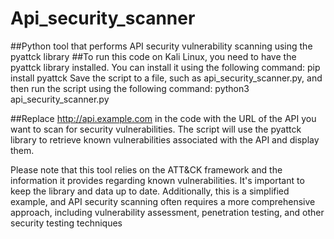 # Api_security_scanner
##Python tool that performs API security vulnerability scanning using the pyattck library
##To run this code on Kali Linux, you need to have the pyattck library installed. You can install it using the following command:
pip install pyattck
Save the script to a file, such as api_security_scanner.py, and then run the script using the following command:
python3 api_security_scanner.py

##Replace http://api.example.com in the code with the URL of the API you want to scan for security vulnerabilities. The script will use the pyattck library to retrieve known vulnerabilities associated with the API and display them.

Please note that this tool relies on the ATT&CK framework and the information it provides regarding known vulnerabilities. It's important to keep the library and data up to date. Additionally, this is a simplified example, 
and API security scanning often requires a more comprehensive approach, including vulnerability assessment, penetration testing,
and other security testing techniques
